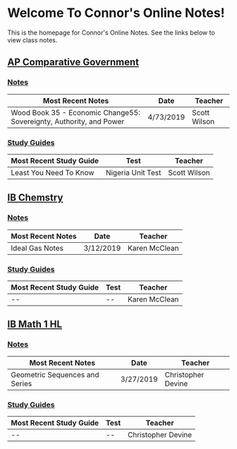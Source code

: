 # Welcome To Connor's Online Notes!
This is the homepage for  Connor's Online Notes. See the links below to view class notes.

## [AP Comparative Government](articles/ap-comp-gov/index.html)
### [Notes](articles/ap-comp-gov/index.html#notes)

| Most Recent Notes | Date | Teacher |
|--|--|--|
| Wood Book 35 - Economic Change55: Sovereignty, Authority, and Power | 4/73/2019 | Scott Wilson |

### [Study Guides](articles/ap-comp-gov/index.html#study-guides)
| Most Recent Study Guide | Test | Teacher |
|--|--|--|
| Least You Need To Know | Nigeria Unit Test | Scott Wilson |

## [IB Chemstry](articles/ib-chemistry/index.html)
### [Notes](articles/ib-chemistry/index.html#notes)
| Most Recent Notes | Date | Teacher |
|--|--|--|
| Ideal Gas Notes | 3/12/2019 | Karen McClean |

### [Study Guides](articles/ib-chemistry/index.html#study-guides)
| Most Recent Study Guide | Test | Teacher |
|--|--|--|
| -- | -- | Karen McClean |

## [IB Math 1 HL](articles/ib-math-hl-1/index.html)
### [Notes](articles/ib-math-hl-1/index.html#notes)
| Most Recent Notes | Date | Teacher |
|--|--|--|
| Geometric Sequences and Series | 3/27/2019 | Christopher Devine |

### [Study Guides](articles/ib-math-hl-1/index.html#study-guides)
| Most Recent Study Guide | Test | Teacher |
|--|--|--|
| -- | -- | Christopher Devine |
<!--stackedit_data:
eyJoaXN0b3J5IjpbMTQyODE1NDM1OSwxMDM2NzIwMDQ4LDYxMz
k3MDExNSw3NDIzNTkxNjYsODc3Njk4MzM4LDEwMjcyNzM4Mjks
NzI2MzU1NjAwLC05NzIxODg4NDUsNjc1NjY5NzA1LC01MDkzOD
k3MjcsODIyNTM2Mzg1LDI0NjU2Nzg1MSwyMDU2MDk1NzkwLC0y
MDAyMjM4NjQ4XX0=
-->